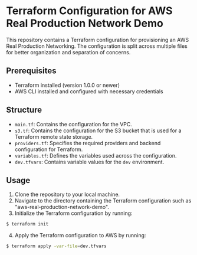 # Terraform Configuration for AWS Real Production Network Demo

This repository contains a Terraform configuration for provisioning an AWS Real Production Networking. The configuration is split across multiple files for better organization and separation of concerns.

## Prerequisites
- Terraform installed (version 1.0.0 or newer)
- AWS CLI installed and configured with necessary credentials

## Structure

- `main.tf`: Contains the configuration for the VPC.
- `s3.tf`: Contains the configuration for the S3 bucket that is used for a Terraform remote state storage.
- `providers.tf`: Specifies the required providers and backend configuration for Terraform.
- `variables.tf`: Defines the variables used across the configuration.
- `dev.tfvars`: Contains variable values for the `dev` environment.

## Usage
1. Clone the repository to your local machine.
2. Navigate to the directory containing the Terraform configuration such as "aws-real-production-network-demo".
3. Initialize the Terraform configuration by running:

```bash
$ terraform init
```

4. Apply the Terraform configuration to AWS by running:

```bash
$ terraform apply -var-file=dev.tfvars
```